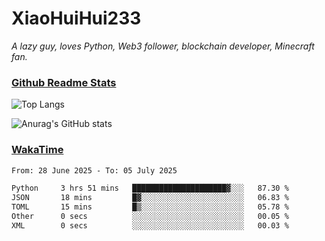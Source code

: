 # XiaoHuiHui233

*A lazy guy, loves Python, Web3 follower, blockchain developer, Minecraft fan.*

### [Github Readme Stats](https://github.com/anuraghazra/github-readme-stats)

![Top Langs](https://github-readme-stats.vercel.app/api/top-langs/?username=XiaoHuiHui233&layout=compact&theme=github_dark)

![Anurag's GitHub stats](https://github-readme-stats.vercel.app/api?username=XiaoHuiHui233&show_icons=true&theme=github_dark)

### [WakaTime](https://wakatime.com)

<!--START_SECTION:waka-->

```txt
From: 28 June 2025 - To: 05 July 2025

Python     3 hrs 51 mins   █████████████████████▓░░░   87.30 %
JSON       18 mins         █▓░░░░░░░░░░░░░░░░░░░░░░░   06.83 %
TOML       15 mins         █▒░░░░░░░░░░░░░░░░░░░░░░░   05.78 %
Other      0 secs          ░░░░░░░░░░░░░░░░░░░░░░░░░   00.05 %
XML        0 secs          ░░░░░░░░░░░░░░░░░░░░░░░░░   00.03 %
```

<!--END_SECTION:waka-->
